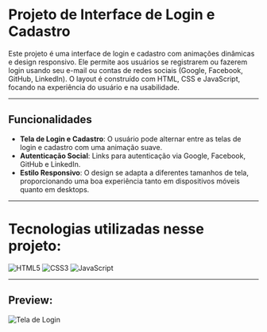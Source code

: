 # Projeto de Interface de Login e Cadastro

Este projeto é uma interface de login e cadastro com animações dinâmicas e design responsivo. Ele permite aos usuários se registrarem ou fazerem login usando seu e-mail ou contas de redes sociais (Google, Facebook, GitHub, LinkedIn). O layout é construído com HTML, CSS e JavaScript, focando na experiência do usuário e na usabilidade.

---
## Funcionalidades

- **Tela de Login e Cadastro**: O usuário pode alternar entre as telas de login e cadastro com uma animação suave.
- **Autenticação Social**: Links para autenticação via Google, Facebook, GitHub e LinkedIn.
- **Estilo Responsivo**: O design se adapta a diferentes tamanhos de tela, proporcionando uma boa experiência tanto em dispositivos móveis quanto em desktops.

---
# Tecnologias utilizadas nesse projeto:

![HTML5](https://img.shields.io/badge/HTML5-orange?style=flat&logo=html5&logoColor=white)
![CSS3](https://img.shields.io/badge/CSS3-blue?style=flat&logo=css3&logoColor=white)
![JavaScript](https://img.shields.io/badge/JavaScript-yellow?style=flat&logo=javascript&logoColor=white)

---
## Preview:
![Tela de Login](pictures/Screenshot%202025-05-05%20132816.png)
